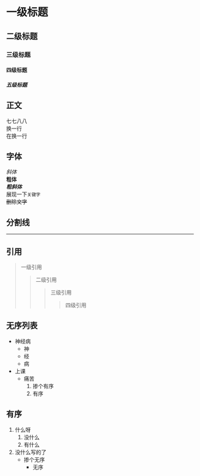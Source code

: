 # 一级标题
## 二级标题
### 三级标题
#### 四级标题
##### 五级标题 

## 正文
七七八八<br>
换一行<br>
在换一行

## 字体
*斜体*<br>
**粗体**<br>
***粗斜体***<br>
展现一下`关键字`<br>
~~删除文字~~

## 分割线
-----

## 引用
> 一级引用
>> 二级引用
>>> 三级引用
>>>> 四级引用

## 无序列表
* 神经病
  * 神
  * 经
  * 病
* 上课
  * 痛苦
    1. 掺个有序
    2. 有序
## 有序
1. 什么呀
   1. 没什么
   2. 有什么
2. 没什么写的了
   * 掺个无序
     * 无序



